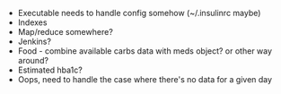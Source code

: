 * Executable needs to handle config somehow (~/.insulinrc maybe)
* Indexes
* Map/reduce somewhere?
* Jenkins?
* Food - combine available carbs data with meds object? or other way around?
* Estimated hba1c?
* Oops, need to handle the case where there's no data for a given day
